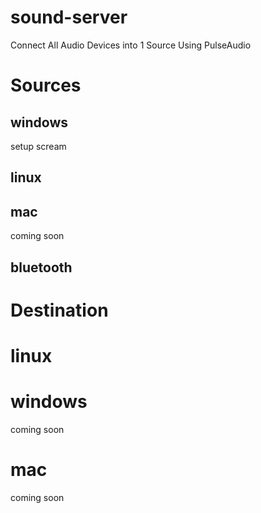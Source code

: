 # sound-server

Connect All Audio Devices into 1 Source Using PulseAudio

# Sources
## windows
setup scream

## linux

## mac
coming soon

## bluetooth

# Destination

# linux


# windows
coming soon

# mac
coming soon



